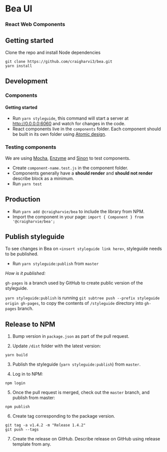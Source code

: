 # Bea UI
### React Web Components

## Getting started

Clone the repo and install Node dependencies
```
git clone https://github.com/craigharvi3/bea.git
yarn install
```

## Development

### Components

#### Getting started

* Run `yarn styleguide`, this command will start a server at http://0.0.0.0:6060 and watch for changes in the code.
* React components live in the `components` folder. Each component should be built in its own folder using [Atomic design](http://atomicdesign.bradfrost.com/chapter-2/).


### Testing components

We are using [Mocha](https://mochajs.org), [Enzyme](http://airbnb.io/enzyme/) and [Sinon](http://sinonjs.org/) to test components.

* Create `component-name.test.js` in the component folder.
* Components generally have a **should render** and **should not render** describe block as a minimum.
* Run `yarn test`

## Production

* Run `yarn add @craigharvie/bea` to include the library from NPM.
* Import the component in your page: `import { Component } from '@craigharvie/bea';`

## Publish styleguide

To see changes in Bea on `<insert styleguide link here>`, styleguide needs to be published.

* Run `yarn styleguide:publish` from `master`

*How is it published:*

`gh-pages` is a branch used by GitHub to create public version of the styleguide.

`yarn styleguide:publish` is running `git subtree push --prefix styleguide origin gh-pages`,
to copy the contents of `/styleguide` directory into `gh-pages` branch.

## Release to NPM

1. Bump version in `package.json` as part of the pull request.

2. Update `/dist` folder with the latest version:

```
yarn build
```
3. Publish the styleguide (`yarn styleguide:publish`) from `master`.

4. Log in to NPM:

```
npm login
```
5. Once the pull request is merged, check out the `master` branch, and publish from master:

```
npm publish
```

6. Create tag corresponding to the package version.

```
git tag -a v1.4.2 -m "Release 1.4.2"
git push --tags
```

7. Create the release on GitHub. Describe release on GitHub using release template from any.
